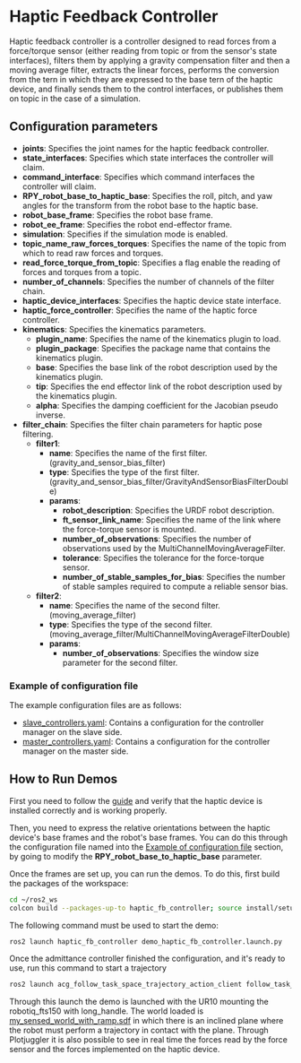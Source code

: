 # Haptic Feedback Controller
Haptic feedback controller is a controller designed to read forces from a force/torque sensor (either reading from topic or from the sensor's state interfaces), filters them by applying a gravity compensation filter and then a moving average filter, extracts the linear forces, performs the conversion from the tern in which they are expressed to the base tern of the haptic device, and finally sends them to the control interfaces, or publishes them on topic in the case of a simulation.

## Configuration parameters
- **joints**: Specifies the joint names for the haptic feedback controller.
- **state_interfaces**: Specifies which state interfaces the controller will claim.
- **command_interface**: Specifies which command interfaces the controller will claim.
- **RPY_robot_base_to_haptic_base**: Specifies the roll, pitch, and yaw angles for the transform from the robot base to the haptic base.
- **robot_base_frame**: Specifies the robot base frame.
- **robot_ee_frame**: Specifies the robot end-effector frame.
- **simulation**: Specifies if the simulation mode is enabled.
- **topic_name_raw_forces_torques**: Specifies the name of the topic from which to read raw forces and torques.
- **read_force_torque_from_topic**: Specifies a flag enable the reading of forces and torques from a topic.
- **number_of_channels**: Specifies the number of channels of the filter chain.
- **haptic_device_interfaces**: Specifies the haptic device state interface.
- **haptic_force_controller**: Specifies the name of the haptic force controller.
- **kinematics**: Specifies the kinematics parameters.
  - **plugin_name**: Specifies the name of the kinematics plugin to load.
  - **plugin_package**: Specifies the package name that contains the kinematics plugin.
  - **base**: Specifies the base link of the robot description used by the kinematics plugin.
  - **tip**: Specifies the end effector link of the robot description used by the kinematics plugin.
  - **alpha**: Specifies the damping coefficient for the Jacobian pseudo inverse.
- **filter_chain**: Specifies the filter chain parameters for haptic pose filtering.
  - **filter1**:
    - **name**: Specifies the name of the first filter. (gravity_and_sensor_bias_filter)
    - **type**: Specifies the type of the first filter. (gravity_and_sensor_bias_filter/GravityAndSensorBiasFilterDouble)
    - **params**:
      - **robot_description**: Specifies the URDF robot description.
      - **ft_sensor_link_name**: Specifies the name of the link where the force-torque sensor is mounted.
      - **number_of_observations**: Specifies the number of observations used by the MultiChannelMovingAverageFilter.
      - **tolerance**: Specifies the tolerance for the force-torque sensor.
      - **number_of_stable_samples_for_bias**: Specifies the number of stable samples required to compute a reliable sensor bias.
  - **filter2**:
    - **name**: Specifies the name of the second filter. (moving_average_filter)
    - **type**: Specifies the type of the second filter. (moving_average_filter/MultiChannelMovingAverageFilterDouble)
    - **params**:
      - **number_of_observations**: Specifies the window size parameter for the second filter.

### Example of configuration file
The example configuration files are as follows:
- [slave_controllers.yaml](config/slave_controllers.yaml): Contains a configuration for the controller manager on the slave side.
- [master_controllers.yaml](config/master_controllers.yaml): Contains a configuration for the controller manager on the master side.

## How to Run Demos
First you need to follow the [guide](../touch_haptic_device/README.md) and verify that the haptic device is installed correctly and is working properly.

Then, you need to express the relative orientations between the haptic device's base frames and the robot's base frames. You can do this through the configuration file named into the [Example of configuration file](#example-of-configuration-file) section, by going to modify the **RPY_robot_base_to_haptic_base** parameter.

Once the frames are set up, you can run the demos. To do this, first build the packages of the workspace:

```sh
cd ~/ros2_ws
colcon build --packages-up-to haptic_fb_controller; source install/setup.bash
```

The following command must be used to start the demo:

```sh
ros2 launch haptic_fb_controller demo_haptic_fb_controller.launch.py
```

Once the admittance controller finished the configuration, and it's ready to use, run this command to start a trajectory

```sh
ros2 launch acg_follow_task_space_trajectory_action_client follow_task_space_trajectory_action_client.launch.py input_trajectory_filename:=ur10_gazebo_dynamic_180s_0N_const action_name:=admittance_controller fraction_feedback_messages_to_save:=25
```

Through this launch the demo is launched with the UR10 mounting the robotiq_fts150 with long_handle. The world loaded is [my_sensed_world_with_ramp.sdf](../acg_resources_force_torque_sensor_description/world/my_sensed_world_with_ramp.sdf) in which there is an inclined plane where the robot must perform a trajectory in contact with the plane. Through Plotjuggler it is also possible to see in real time the forces read by the force sensor and the forces implemented on the haptic device.

